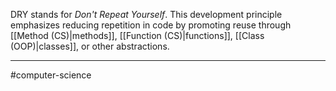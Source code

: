 DRY stands for *Don't Repeat Yourself*. This development principle emphasizes reducing repetition in code by promoting reuse through [[Method (CS)|methods]], [[Function (CS)|functions]], [[Class (OOP)|classes]], or other abstractions. 

---
#computer-science 